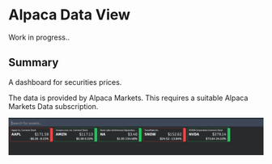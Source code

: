 # Alpaca Data View

Work in progress..

## Summary

A dashboard for securities prices.

The data is provided by Alpaca Markets.  This requires a suitable Alpaca Markets Data subscription.

![image](./_docs/SCR-20230525-jdsc.png)
